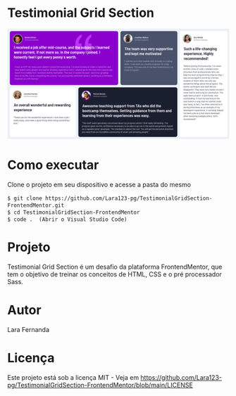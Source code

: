 # Testimonial Grid Section

<img src="./images/image.png">

# Como executar

Clone o projeto em seu dispositivo e acesse a pasta do mesmo

```
$ git clone https://github.com/Lara123-pg/TestimonialGridSection-FrontendMentor.git
$ cd TestimonialGridSection-FrontendMentor
$ code .  (Abrir o Visual Studio Code)
```

# Projeto

Testimonial Grid Section é um desafio da plataforma FrontendMentor, que tem o objetivo de treinar os conceitos de HTML, CSS e o pré processador Sass.

# Autor

Lara Fernanda

# Licença

Este projeto está sob a licença MIT - Veja em https://github.com/Lara123-pg/TestimonialGridSection-FrontendMentor/blob/main/LICENSE
